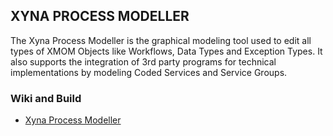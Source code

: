 ## XYNA PROCESS MODELLER
The Xyna Process Modeller is the graphical modeling tool used to edit all types of XMOM Objects like Workflows, Data Types and Exception Types. It also supports the integration of 3rd party programs for technical implementations by modeling Coded Services and Service Groups.

### Wiki and Build
* [Xyna Process Modeller](https://github.com/GIP-SmartMercial/xyna-process-modeller/wiki)
